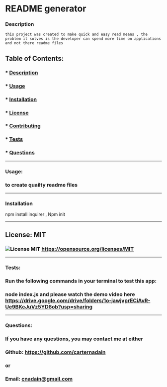  # README generator
  
  ### Description
    this project was created to make quick and easy read means , the problem it solves is the developer can spend more time on applications and not there readme files

  ## Table of Contents:
  ###  * [Description](#description)
  ###  * [Usage](#usage)
  ###  * [Installation](#installation)
  ###  * [License](#license)
  ###  * [Contributing](#contributing)
  ###  * [Tests](#tests)
  ###  * [Questions](#questions)
 
  
  -------

  ### Usage:
  ### to create quailty readme files 
  -------
  ### Installation
  npm install inquirer , Npm init

  -------
  ## License: MIT 
  ### ![License MIT](https://img.shields.io/badge/License-MIT-yellow.svg) https://opensource.org/licenses/MIT
  
  -------
  ### Tests:
  ### Run the following commands in your terminal to test this app:
  ### node index.js and please watch the demo video here https://drive.google.com/drive/folders/1o-jawjvprECiAvR-Ue9BKcJuVz5YD6ob?usp=sharing
  -------
  ### Questions:
  ### If you have any questions, you may contact me at either
  ### Github: https://github.com/carternadain
  ### or
  ### Email: cnadain@gmail.com
 
